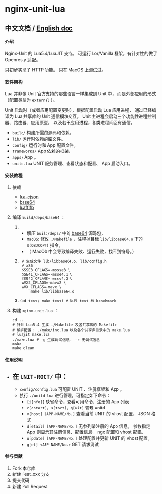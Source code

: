 # nginx-unit-lua

## 中文文档 / [English doc](README.en.md)

#### 介绍
Nginx-Unit 的 Lua5.4/LuaJIT 支持。
可运行 Lor/Vanilla 框架，有针对性的做了 Openresty 适配。

只初步实现了 HTTP 功能。
只在 MacOS 上测试过。


#### 软件架构
Lua 并非像 Unit 官方支持的那些语言一样集成到 Unit 中，
而是外部应用的形式（配置类型为 `external` ）。

Unit 启动时（或者应用配置变更时），根据配置启动 Lua 应用进程，
通过已经编译为 Lua 共享库的 Unit 通信模块交互。
Unit 主进程会启动三个功能性进程控制器、路由器、应用原型，
以及若干应用进程，各类进程间互有通信。

- `build/`      构建所需的源码和依赖。
- `lib/`        运行时依赖的库文件。
- `config/`     运行时和 App 配置文件。
- `frameworks/` App 依赖的框架。
- `apps/`       App 。
- `unitd.lua`   UNIT 服务管理、查看状态和配置、 App 启动入口。


#### 安装教程

1.  依赖：
    - [lua-cjson](https://github.com/openresty/lua-cjson)
    - [base64](https://github.com/aklomp/base64)
    - [luaffifb](https://github.com/facebookarchive/luaffifb)

2.  编译 `build/deps/base64` ：
    1.  - 解压 `build/deps/` 中的 [base64](https://github.com/aklomp/base64) 源码包，
        - `MacOS`: 修改 `./Makefile` ，注释掉目标 `lib/libbase64.o` 下的 `$(OBJCOPY)` 指令，
        - （ MacOS 中会导致编译失败、运行失败，找不到符号。）
    2. ```
        # 生成文件 lib/libbase64.o, lib/config.h
        # x86
        SSSE3_CFLAGS=-mssse3 \
        SSE41_CFLAGS=-msse4.1 \
        SSE42_CFLAGS=-msse4.2 \
        AVX2_CFLAGS=-mavx2 \
        AVX_CFLAGS=-mavx \
            make lib/libbase64.o
        ```
    3. ```(cd test; make test) # 执行 test 和 benchmark```

3.  构建 `nginx-unit-lua` ：
    ```
    cd ..
    # 针对 Lua5.4 生成 ./Makefile 及各共享库的 Makefile
    # 编译配置： ./make/inc.lua 以及各个共享库目录中的 make.lua
    # luajit make.lua
    ./make.lua # -g 生成调试信息， -r 无调试信息
    make
    make clean
    ```


#### 使用说明

- 在 `UNIT-ROOT/` 中：
    -
    - `config/config.lua` 可配置 UNIT 、注册框架和 App 。
    - 执行 `./unitd.lua` 进行管理，可指定如下命令：
        - `[i[nfo]]`
            缺省命令，查看可用命令、注册的 App 列表
        - `r[estart], s[tart], q[uit]`
            管理 unitd
        - `v[host] [APP-NAME/No.]`
            查看当前 UNIT 的 vhost 配置， JSON 格式
        - `d[etail] [APP-NAME/No.]`
            无参列举注册的 App 信息，
            参数指定 App 则显示其注册信息、配置信息、 ngx 配置和 vhost 配置。
        - `u[pdate] [APP-NAME/No.]`
            处理配置并更新 UNIT 的 vhost 配置。
        - `g[et] <APP-NAME/No.>`
            GET 请求测试


#### 参与贡献

1.  Fork 本仓库
2.  新建 Feat_xxx 分支
3.  提交代码
4.  新建 Pull Request

